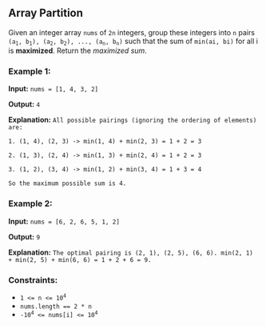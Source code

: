 <h2>Array Partition</h2>


<p>Given an integer array <code>nums</code> of <code>2n</code> integers, group these integers into <code>n</code>
pairs <code>(a<sub>1</sub>, b<sub>1</sub>), (a<sub>2</sub>, b<sub>2</sub>), ..., (a<sub>n</sub>, b<sub>n</sub>)</code>
such that the sum of <code>min(ai, bi)</code> for all i is <b>maximized</b>. Return the <i>maximized sum</i>.</p>


<h3>Example 1:</h3>
<p><b>Input:</b> <code>nums = [1, 4, 3, 2]</code></p>
<p><b>Output:</b> <code>4</code></p>
<p><b>Explanation:</b> <code>All possible pairings (ignoring the ordering of elements) are:<br>
1. (1, 4), (2, 3) -> min(1, 4) + min(2, 3) = 1 + 2 = 3<br>
2. (1, 3), (2, 4) -> min(1, 3) + min(2, 4) = 1 + 2 = 3<br>
3. (1, 2), (3, 4) -> min(1, 2) + min(3, 4) = 1 + 3 = 4<br>
So the maximum possible sum is 4.</code>

<h3>Example 2:</h3>
<p><b>Input:</b> <code>nums = [6, 2, 6, 5, 1, 2]</code></p>
<p><b>Output:</b> <code>9</code></p>
<p><b>Explanation:</b> <code>The optimal pairing is (2, 1), (2, 5), (6, 6). min(2, 1) + min(2, 5) + min(6, 6) = 1 + 2 + 6 = 9.</code></p>


<h3>Constraints:</h3>
<ul>
    <li><code>1 <= n <= 10<sup>4</sup></code></li>
    <li><code>nums.length == 2 * n</code></li>
    <li><code>-10<sup>4</sup> <= nums[i] <= 10<sup>4</sup></code></li>
</ul>